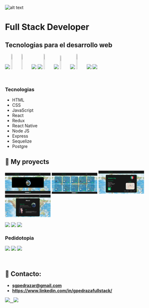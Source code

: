 ![alt text](https://lh4.googleusercontent.com/x_c61lisXjPysBmYL-onW-JtsIge1g5YnA_1pknEwRWzpUzlAMEqshXksPRb9tVBpum3kLXL-Q_Gk30xC_27GYZZw86Imnf9fdFZjPbnYmHlvumFzI_rmndBh7GPWpj3wKcDdckG)
# Full Stack Developer

## Tecnologias para el desarrollo web

<p>
  <code><img width="6%" src="https://www.vectorlogo.zone/logos/w3_html5/w3_html5-ar21.svg"></code>
  <code><img width="6%" height="50px" src="https://github.com/WanCirone/wancirone/blob/main/logos/1200px-Devicon-css3-plain.svg.png"></code>
  <code><img width="6%" height="50px" src="https://github.com/WanCirone/wancirone/blob/main/logos/javascript-1.svg"></code>
  <code><img width="6%" src="https://www.vectorlogo.zone/logos/git-scm/git-scm-ar21.svg"></code>
  <code><img width="6%" src="https://www.vectorlogo.zone/logos/getbootstrap/getbootstrap-ar21.svg"></code>
  <code><img width="6%" height="50px" src="https://github.com/WanCirone/wancirone/blob/main/logos/material-ui-1.svg"></code>
  <code><img width="6%" src="https://www.vectorlogo.zone/logos/reactjs/reactjs-ar21.svg"></code>
  <code><img width="6%" height="45" src="https://cdn.worldvectorlogo.com/logos/redux.svg"></code>
  <code><img width="6%" src="https://www.vectorlogo.zone/logos/nodejs/nodejs-ar21.svg"></code>
  <code><img  width="6%" height="50px" src="https://github.com/WanCirone/wancirone/blob/main/logos/expressjs.svg"></code>
  <code><img width="6%" src="https://www.vectorlogo.zone/logos/postgresql/postgresql-ar21.svg"></code>
  <code><img width="6%" src="https://www.vectorlogo.zone/logos/sequelizejs/sequelizejs-ar21.svg"></code>
  <br />
</p>

&nbsp;

### Tecnologias

- HTML
- CSS
- JavaScript
- React
- Redux
- React Native
- Node JS
- Express
- Sequelize
- Postgre

## :pushpin: My proyects

<p>
  <a><img width="30%" src="https://github.com/Audvis/weatherApp/blob/main/img/weatherPC1.png"></a>
  <a><img width="30%" src="https://github.com/Audvis/weatherApp/blob/main/img/weatherPC2.png"></a>
   <a><img width="30%" src="https://github.com/Audvis/weatherApp/blob/main/img/weatherPC3.png"></a>
   <a><img width="30%" src="https://github.com/Audvis/weatherApp/blob/main/img/weatherPC4.png"></a>
</p>
<p>
  <a><img src="https://github.com/WanCirone/wancirone/blob/main/images/petStore/carrito.png"></a>
  <a><img src="https://github.com/WanCirone/wancirone/blob/main/images/petStore/reviews.png"></a>
  <a><img src="https://github.com/WanCirone/wancirone/blob/main/images/petStore/average.png"></a>
</p>

<h3>Pedidotopia</h3>
<p>
  <a><img src="https://github.com/WanCirone/wancirone/blob/main/images/pedidotopia/tabla.jpg"></a>
  <a><img src="https://github.com/WanCirone/wancirone/blob/main/images/pedidotopia/nuevoprod.png"></a>
  <a><img src="https://github.com/WanCirone/wancirone/blob/main/images/pedidotopia/imagen.png"></a>
</p> 
&nbsp;


## :paperclip: Contacto:

-   **sgpedrazar@gmail.com**
-   **https://www.linkedin.com/in/gpedrazafullstack/**

<span >
<a href="https://www.linkedin.com/in/gpedrazafullstack/" ><img width="7%" src="https://img2.freepng.es/20180320/kgq/kisspng-linkedin-logo-computer-icons-business-symbol-linkedin-icon-5ab176563be596.8497903315215796062453.jpg"> &nbsp;
<a href="mailto:sgpedrazar@gmail.com" ><img width="5%" src="https://w7.pngwing.com/pngs/653/509/png-transparent-gmail-icon-triangle-text-brand-communication-gmail-angle-text-rectangle-thumbnail.png">
</span>
